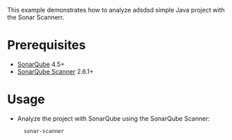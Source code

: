 This example demonstrates how to analyze adsdsd simple Java project with the Sonar Scannerr.

Prerequisites
=============
* [SonarQube](http://www.sonarqube.org/downloads/) 4.5+
* [SonarQube Scanner](http://docs.sonarqube.org/display/SCAN/Analyzing+with+SonarQube+Scanner) 2.6.1+

Usage
=====
* Analyze the project with SonarQube using the SonarQube Scanner:

        sonar-scanner
